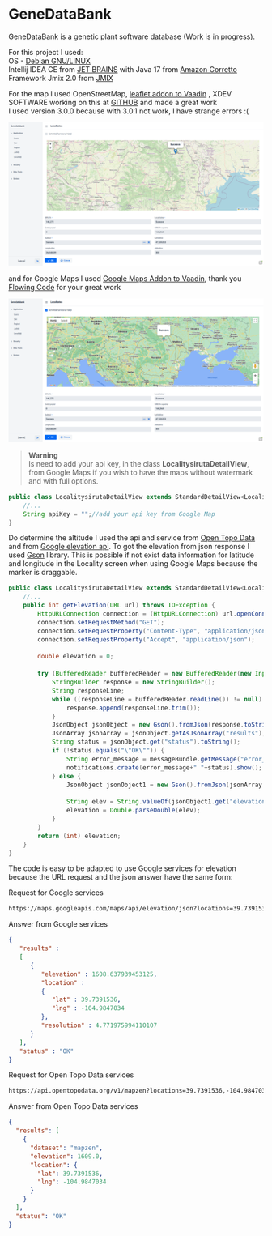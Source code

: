 # GeneDataBank
GeneDataBank is a genetic plant software database (Work is in progress).
  
For this project I used:  
OS - [Debian GNU/LINUX](https://www.debian.org/)  
Intellij IDEA CE from [JET BRAINS](https://www.jetbrains.com/idea/) with Java 17 from [Amazon Corretto](https://aws.amazon.com/corretto/?filtered-posts.sort-by=item.additionalFields.createdDate&filtered-posts.sort-order=desc)  
Framework Jmix 2.0 from [JMIX](https://www.jmix.io//)  

For the map I used OpenStreetMap, [leaflet addon to Vaadin](https://vaadin.com/directory/component/leafletmap-for-vaadin) , XDEV SOFTWARE working on this at [GITHUB](https://github.com/xdev-software/vaadin-maps-leaflet-flow) and made a great work  
I used version 3.0.0 because with 3.0.1 not work, I have strange errors :(
  
![Screen shoot OpenStreetMap](./img/Jmix_with_OpenStreetMap.png)

and for Google Maps I used [Google Maps Addon to Vaadin](https://vaadin.com/directory/component/google-maps-addon), thank you [Flowing Code](https://www.flowingcode.com/en/) for your great work  
  
![Screen shoot Google Maps](./img/Jmix_with_GoogleMaps.png)  
  

> **Warning**  
> Is need to add your api key, in the class **LocalitysirutaDetailView**, from Google Maps if you wish to have the maps without watermark and with full options. 
  
```java
public class LocalitysirutaDetailView extends StandardDetailView<Localitysiruta> {
    //...
    String apiKey = "";//add your api key from Google Map
}
```

Do determine the altitude I used the api and service from [Open Topo Data](https://www.opentopodata.org/) and from [Google elevation api](https://developers.google.com/maps/documentation/elevation/overview). To got the elevation from json response I used [Gson](https://en.wikipedia.org/wiki/Gson) library.
This is possible if not exist data information for latitude and longitude in the Locality screen when using Google Maps because the marker is draggable.
  
```java
public class LocalitysirutaDetailView extends StandardDetailView<Localitysiruta> {
    //...
    public int getElevation(URL url) throws IOException {
        HttpURLConnection connection = (HttpURLConnection) url.openConnection();
        connection.setRequestMethod("GET");
        connection.setRequestProperty("Content-Type", "application/json");
        connection.setRequestProperty("Accept", "application/json");

        double elevation = 0;

        try (BufferedReader bufferedReader = new BufferedReader(new InputStreamReader(connection.getInputStream(), StandardCharsets.UTF_8))) {
            StringBuilder response = new StringBuilder();
            String responseLine;
            while ((responseLine = bufferedReader.readLine()) != null) {
                response.append(responseLine.trim());
            }
            JsonObject jsonObject = new Gson().fromJson(response.toString(), JsonObject.class);
            JsonArray jsonArray = jsonObject.getAsJsonArray("results");
            String status = jsonObject.get("status").toString();
            if (!status.equals("\"OK\"")) {
                String error_message = messageBundle.getMessage("error_message");
                notifications.create(error_message+" "+status).show();
            } else {
                JsonObject jsonObject1 = new Gson().fromJson(jsonArray.asList().get(0).toString(), JsonObject.class);

                String elev = String.valueOf(jsonObject1.get("elevation"));
                elevation = Double.parseDouble(elev);
            }
        }
        return (int) elevation;
    }
}
```

The code is easy to be adapted to use Google services for elevation because the URL request and the json answer have the same form:  
  
Request for Google services  

```html
https://maps.googleapis.com/maps/api/elevation/json?locations=39.7391536,-104.9847034&key=apiKey
```  
Answer from Google services
```json
{
   "results" : 
   [
      {
         "elevation" : 1608.637939453125,
         "location" : 
         {
            "lat" : 39.7391536,
            "lng" : -104.9847034
         },
         "resolution" : 4.771975994110107
      }
   ],
   "status" : "OK"
}
```  
Request for Open Topo Data  services
```html
https://api.opentopodata.org/v1/mapzen?locations=39.7391536,-104.9847034
```
Answer from Open Topo Data services  
```json
{
  "results": [
    {
      "dataset": "mapzen", 
      "elevation": 1609.0, 
      "location": {
        "lat": 39.7391536, 
        "lng": -104.9847034
      }
    }
  ], 
  "status": "OK"
}
```
  

